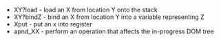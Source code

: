 - XY?load - load an X from location Y onto the stack
- XY?bindZ - bind an X from location Y into a variable representing Z
- Xput - put an x into register
- apnd_XX - perform an operation that affects the in-progress DOM tree
